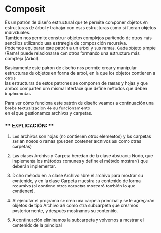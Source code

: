 # Composit

Es un patrón de diseño estructural que te permite componer objetos en estructuras de árbol y trabajar con esas estructuras como si fueran objetos individuales.  
Tambien nos permite construir objetos complejos partiendo de otros más sencillos utilizando una estrategia de composición recursiva.  
Podemos equiparar este patrón a un arbol y sus ramas. Cada objeto simple (Rama) puede relacionarse con otros formando una estructura más compleja (Arbol).  

Basicamente este patron de diseño nos permite crear  y manipular estructuras de objetos en forma de arbol, en la que los objetos contienen a otros,  
las estructuras de estos patrones se componen de ramas y hojas y que ambos comparten una misma Interface que define métodos que deben implementar.  

Para ver cómo funciona este patrón de diseño veamos a continuación una brebe textualizacion de su funcionamiento  
en el que gestionamos archivos y carpetas.


### ** EXPLICACIÓN: **

1. Los archivos son hojas (no contienen otros elementos) y las carpetas serían nodos ó ramas (pueden contener archivos así como otras carpetas).  

2. Las clases Archivo y Carpeta heredan de la clase abstracta Nodo, que implementa los métodos comunes y define el método mostrar() que deberán implementar. 

3. Dicho método en la clase Archivo abre el archivo para mostrar su contenido, y en la clase Carpeta muestra su contenido de forma recursiva (si contiene otras carpetas mostrará también lo que contienen).

4. Al ejecutar el programa se crea una carpeta principal y se le agregarán objetos de tipo Archivo así como otra subcarpeta que creamos posteriormente, y después mostramos su contenido.

5. A continuación eliminamos la subcarpeta y volvemos a mostrar el contenido de la principal  

